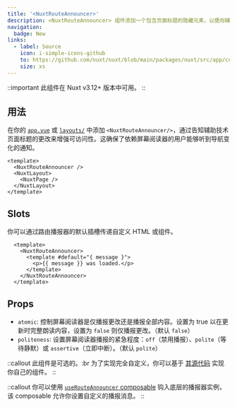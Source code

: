 ```yaml
---
title: '<NuxtRouteAnnouncer>'
description: <NuxtRouteAnnouncer> 组件添加一个包含页面标题的隐藏元素，以便向辅助技术播报路由变化。
navigation:
  badge: New
links:
  - label: Source
    icon: i-simple-icons-github
    to: https://github.com/nuxt/nuxt/blob/main/packages/nuxt/src/app/components/nuxt-route-announcer.ts
    size: xs
---
```


::important
此组件在 Nuxt v3.12+ 版本中可用。
::

## 用法

在你的 [`app.vue`](/docs/guide/directory-structure/app) 或 [`layouts/`](/docs/guide/directory-structure/layouts) 中添加 `<NuxtRouteAnnouncer/>`，通过告知辅助技术页面标题的更改来增强可访问性。这确保了依赖屏幕阅读器的用户能够听到导航变化的通知。

```vue [app.vue]
<template>
  <NuxtRouteAnnouncer />
  <NuxtLayout>
    <NuxtPage />
  </NuxtLayout>
</template>
```

## Slots

你可以通过路由播报器的默认插槽传递自定义 HTML 或组件。

```vue
  <template>
    <NuxtRouteAnnouncer>
      <template #default="{ message }">
        <p>{{ message }} was loaded.</p>
      </template>
    </NuxtRouteAnnouncer>
  </template>
```

## Props

- `atomic`: 控制屏幕阅读器是仅播报更改还是播报全部内容。设置为 true 以在更新时完整朗读内容，设置为 `false` 则仅播报更改。（默认 `false`）
- `politeness`: 设置屏幕阅读器播报的紧急程度：`off`（禁用播报）、`polite`（等待静默）或 `assertive`（立即中断）。（默认 `polite`）

::callout
此组件是可选的。:br
为了实现完全自定义，你可以基于 [其源代码](https://github.com/nuxt/nuxt/blob/main/packages/nuxt/src/app/components/nuxt-route-announcer.ts) 实现你自己的组件。
::

::callout
你可以使用 [`useRouteAnnouncer` composable](/docs/api/composables/use-route-announcer) 钩入底层的播报器实例，该 composable 允许你设置自定义的播报消息。
::
